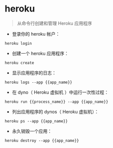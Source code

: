 # heroku

> 从命令行创建和管理 Heroku 应用程序

- 登录你的 heroku 帐户：

`heroku login`

- 创建一个 heroku 应用程序：

`heroku create`

- 显示应用程序的日志：

`heroku logs --app {{app_name}}`

- 在 dyno（ Heroku 虚拟机 ）中运行一次性过程：

`heroku run {{process_name}} --app {{app_name}}`

- 列出应用程序的 dynos（ Heroku 虚拟机）：

`heroku ps --app {{app_name}}`

- 永久销毁一个应用：

`heroku destroy --app {{app_name}}`

[#]: contributors: ([潘潘])
